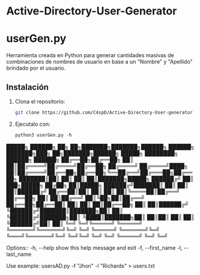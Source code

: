 # Active-Directory-User-Generator

# userGen.py

Herramienta creada en Python para generar cantidades masivas de combinaciones de nombres de usuario en base a un "Nombre" y "Apellido" brindado por el usuario.

## Instalación

1. Clona el repositorio:
   ```bash
   git clone https://github.com/C4spD/Active-Directory-User-generator
   ```

2. Ejecutalo con:
   ```python
   python3 userGen.py -h

   
█████╗ ██████╗     ██╗   ██╗███████╗███████╗██████╗      ██████╗ ███████╗███╗   ██╗███████╗██████╗  █████╗ ████████╗ ██████╗ ██████╗ 
██╔══██╗██╔══██╗    ██║   ██║██╔════╝██╔════╝██╔══██╗    ██╔════╝ ██╔════╝████╗  ██║██╔════╝██╔══██╗██╔══██╗╚══██╔══╝██╔═══██╗██╔══██╗
███████║██║  ██║    ██║   ██║███████╗█████╗  ██████╔╝    ██║  ███╗█████╗  ██╔██╗ ██║█████╗  ██████╔╝███████║   ██║   ██║   ██║██████╔╝
██╔══██║██║  ██║    ██║   ██║╚════██║██╔══╝  ██╔══██╗    ██║   ██║██╔══╝  ██║╚██╗██║██╔══╝  ██╔══██╗██╔══██║   ██║   ██║   ██║██╔══██╗
██║  ██║██████╔╝    ╚██████╔╝███████║███████╗██║  ██║    ╚██████╔╝███████╗██║ ╚████║███████╗██║  ██║██║  ██║   ██║   ╚██████╔╝██║  ██║
╚═╝  ╚═╝╚═════╝      ╚═════╝ ╚══════╝╚══════╝╚═╝  ╚═╝     ╚═════╝ ╚══════╝╚═╝  ╚═══╝╚══════╝╚═╝  ╚═╝╚═╝  ╚═╝   ╚═╝    ╚═════╝ ╚═╝  ╚═╝

Options::
  -h, --help   show this help message and exit
  -f, --first_name
  -l, --last_name

Use example:
  usersAD.py -f "Jhon" -l "Richards" > users.txt
   ```
